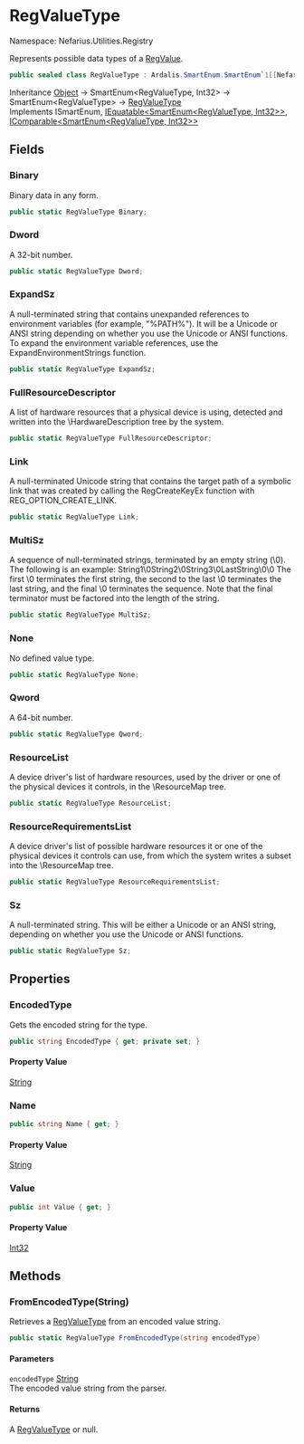 # RegValueType

Namespace: Nefarius.Utilities.Registry

Represents possible data types of a [RegValue](./nefarius.utilities.registry.regvalue.md).

```csharp
public sealed class RegValueType : Ardalis.SmartEnum.SmartEnum`1[[Nefarius.Utilities.Registry.RegValueType, Nefarius.Utilities.Registry, Version=0.0.0.0, Culture=neutral, PublicKeyToken=null]], Ardalis.SmartEnum.ISmartEnum, System.IEquatable`1[[Ardalis.SmartEnum.SmartEnum`2[[Nefarius.Utilities.Registry.RegValueType, Nefarius.Utilities.Registry, Version=0.0.0.0, Culture=neutral, PublicKeyToken=null],[System.Int32, System.Private.CoreLib, Version=9.0.0.0, Culture=neutral, PublicKeyToken=7cec85d7bea7798e]], Ardalis.SmartEnum, Version=8.1.0.0, Culture=neutral, PublicKeyToken=null]], System.IComparable`1[[Ardalis.SmartEnum.SmartEnum`2[[Nefarius.Utilities.Registry.RegValueType, Nefarius.Utilities.Registry, Version=0.0.0.0, Culture=neutral, PublicKeyToken=null],[System.Int32, System.Private.CoreLib, Version=9.0.0.0, Culture=neutral, PublicKeyToken=7cec85d7bea7798e]], Ardalis.SmartEnum, Version=8.1.0.0, Culture=neutral, PublicKeyToken=null]]
```

Inheritance [Object](https://docs.microsoft.com/en-us/dotnet/api/system.object) → SmartEnum&lt;RegValueType, Int32&gt; → SmartEnum&lt;RegValueType&gt; → [RegValueType](./nefarius.utilities.registry.regvaluetype.md)<br>
Implements ISmartEnum, [IEquatable&lt;SmartEnum&lt;RegValueType, Int32&gt;&gt;](https://docs.microsoft.com/en-us/dotnet/api/system.iequatable-1), [IComparable&lt;SmartEnum&lt;RegValueType, Int32&gt;&gt;](https://docs.microsoft.com/en-us/dotnet/api/system.icomparable-1)

## Fields

### <a id="fields-binary"/>**Binary**

Binary data in any form.

```csharp
public static RegValueType Binary;
```

### <a id="fields-dword"/>**Dword**

A 32-bit number.

```csharp
public static RegValueType Dword;
```

### <a id="fields-expandsz"/>**ExpandSz**

A null-terminated string that contains unexpanded references to environment variables (for example, "%PATH%"). It
 will be a Unicode or ANSI string depending on whether you use the Unicode or ANSI functions. To expand the
 environment variable references, use the ExpandEnvironmentStrings function.

```csharp
public static RegValueType ExpandSz;
```

### <a id="fields-fullresourcedescriptor"/>**FullResourceDescriptor**

A list of hardware resources that a physical device is using, detected and written into the \HardwareDescription
 tree by the system.

```csharp
public static RegValueType FullResourceDescriptor;
```

### <a id="fields-link"/>**Link**

A null-terminated Unicode string that contains the target path of a symbolic link that was created by calling the
 RegCreateKeyEx function with REG_OPTION_CREATE_LINK.

```csharp
public static RegValueType Link;
```

### <a id="fields-multisz"/>**MultiSz**

A sequence of null-terminated strings, terminated by an empty string (\0). The following is an example:
 String1\0String2\0String3\0LastString\0\0 The first \0 terminates the first string, the second to the last \0
 terminates the last string, and the final \0 terminates the sequence. Note that the final terminator must be
 factored into the length of the string.

```csharp
public static RegValueType MultiSz;
```

### <a id="fields-none"/>**None**

No defined value type.

```csharp
public static RegValueType None;
```

### <a id="fields-qword"/>**Qword**

A 64-bit number.

```csharp
public static RegValueType Qword;
```

### <a id="fields-resourcelist"/>**ResourceList**

A device driver's list of hardware resources, used by the driver or one of the physical devices it controls, in the
 \ResourceMap tree.

```csharp
public static RegValueType ResourceList;
```

### <a id="fields-resourcerequirementslist"/>**ResourceRequirementsList**

A device driver's list of possible hardware resources it or one of the physical devices it controls can use, from
 which the system writes a subset into the \ResourceMap tree.

```csharp
public static RegValueType ResourceRequirementsList;
```

### <a id="fields-sz"/>**Sz**

A null-terminated string. This will be either a Unicode or an ANSI string, depending on whether you use the Unicode
 or ANSI functions.

```csharp
public static RegValueType Sz;
```

## Properties

### <a id="properties-encodedtype"/>**EncodedType**

Gets the encoded string for the type.

```csharp
public string EncodedType { get; private set; }
```

#### Property Value

[String](https://docs.microsoft.com/en-us/dotnet/api/system.string)<br>

### <a id="properties-name"/>**Name**

```csharp
public string Name { get; }
```

#### Property Value

[String](https://docs.microsoft.com/en-us/dotnet/api/system.string)<br>

### <a id="properties-value"/>**Value**

```csharp
public int Value { get; }
```

#### Property Value

[Int32](https://docs.microsoft.com/en-us/dotnet/api/system.int32)<br>

## Methods

### <a id="methods-fromencodedtype"/>**FromEncodedType(String)**

Retrieves a [RegValueType](./nefarius.utilities.registry.regvaluetype.md) from an encoded value string.

```csharp
public static RegValueType FromEncodedType(string encodedType)
```

#### Parameters

`encodedType` [String](https://docs.microsoft.com/en-us/dotnet/api/system.string)<br>
The encoded value string from the parser.

#### Returns

A [RegValueType](./nefarius.utilities.registry.regvaluetype.md) or null.
